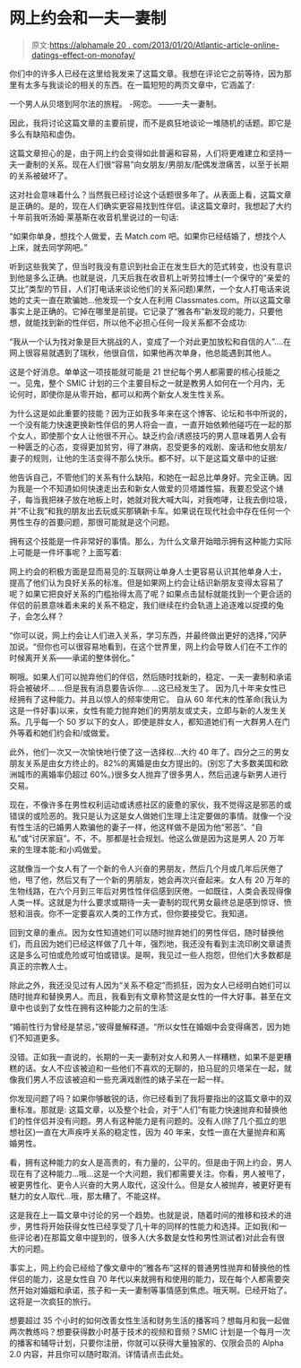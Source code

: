 # 网上约会和一夫一妻制

> 原文:[https://alphamale 20 . com/2013/01/20/Atlantic-article-online-datings-effect-on-monofay/](https://alphamale20.com/2013/01/20/atlantic-article-online-datings-effect-on-monogamy/)

你们中的许多人已经在这里给我发来了这篇文章。我想在评论它之前等待，因为那里有太多与我谈论的相关的东西。在一篇短短的两页文章中，它涵盖了:

一个男人从贝塔到阿尔法的旅程。
-网恋。
——一夫一妻制。

因此，我将讨论这篇文章的主要前提，而不是疯狂地谈论一堆随机的话题。即它是多么有缺陷和虚伪。

这篇文章担心的是，由于网上约会变得如此普遍和容易，人们将更难建立和坚持一夫一妻制的关系。现在人们很“容易”向女朋友/男朋友/配偶发泄痛苦，以至于长期的关系被破坏了。

这对社会意味着什么？当然我已经讨论这个话题很多年了。从表面上看，这篇文章是正确的。是的，现在人们确实更容易找到性伴侣。读这篇文章时，我想起了大约十年前我听汤姆·莱基斯在收音机里说过的一句话:

“如果你单身，想找个人做爱，去 Match.com 吧。如果你已经结婚了，想找个人上床，就去同学网吧。”

听到这些我笑了，但当时我没有意识到社会正在发生巨大的范式转变，也没有意识到他是多么正确。也就是说，几天后我在收音机上听劳拉博士(一个保守的“亲爱的艾比”类型的节目，人们打电话来谈论他们的关系问题)果然，一个女人打电话来说她的丈夫一直在欺骗她...他发现一个女人在利用 Classmates.com。所以这篇文章事实上是正确的。它掉在哪里是前提。它记录了“雅各布”新发现的能力，只要他想，就能找到新的性伴侣，所以他不必担心任何一段关系都不会成功:

“我从一个认为找对象是巨大挑战的人，变成了一个对此更加放松和自信的人”....在网上很容易就遇到了瑞秋，他很自信，如果他再次单身，他总能遇到其他人。

这是个好消息。单单这一项技能就可能是 21 世纪每个男人都需要的核心技能之一。见鬼，整个 SMIC 计划的三个主要目标之一就是教男人如何在一个月内，无论何时，即使你是从零开始，都可以和两个新女人发生性关系。

为什么这是如此重要的技能？因为正如我多年来在这个博客、论坛和书中所说的，一个没有能力快速更换新性伴侣的男人将会一直，一直开始依赖他碰巧在一起的那个女人，即使那个女人让他很不开心。缺乏约会/诱惑技巧的男人意味着男人会有一种匮乏的心态，变得更加贫穷，得了淋病，忍受更多的戏剧、废话和他女朋友/妻子的规则，让他的生活变得不那么快乐。都不好。以下是这篇文章中的证据:

他告诉自己，不管他们的关系有什么缺陷，和她在一起总比单身好。完全正确。因为我是一个不知道如何快速走出去和新女人做爱的贝塔雄性猫，我要忍受这个婊子，每当我把袜子放在地板上时，她就对我大喊大叫，对我咆哮，让我去倒垃圾，并“不让我”和我的朋友出去玩或买那辆新卡车。如果说在现代社会中存在任何一个男性生存的首要问题，那很可能就是这个问题。

拥有这个技能是一件非常好的事情。那么，为什么文章开始暗示拥有这种能力实际上可能是一件坏事呢？上面写着:

网上约会的积极方面是显而易见的:互联网让单身人士更容易认识其他单身人士，提高了他们认为良好关系的标准。但是如果网上约会让结识新朋友变得太容易了呢？如果它把良好关系的门槛抬得太高了呢？如果点击鼠标就能找到一个更合适的伴侣的前景意味着未来的关系不稳定，我们继续在约会轨道上追逐难以捉摸的兔子，会怎么样？

“你可以说，网上约会让人们进入关系，学习东西，并最终做出更好的选择，”冈萨加说。“但你也可以很容易地看到，在这个世界里，网上约会导致人们在不工作的时候离开关系——承诺的整体弱化。”

啊哦。如果人们可以抛弃他们的伴侣，然后随时找新的，稳定、一夫一妻制和承诺将会被破坏...
...但是我有消息要告诉你...
...这已经发生了。
因为几十年来女性已经拥有了这种能力。并且以惊人的频率使用它。 自从 60 年代末的性革命(我认为这是一件好事)以来，女性有能力抛弃她们的男朋友或丈夫，立即与新的人发生关系。几乎每一个 50 岁以下的女人，即使是胖女人，都知道她们有一大群男人在门外等着和她们约会和/或做爱。

此外，他们一次又一次愉快地行使了这一选择权...大约 40 年了。四分之三的男女朋友关系是由女方终止的。82%的离婚是由女方提出的。(别忘了大多数美国和欧洲城市的离婚率仍超过 60%。)很多女人抛弃了很多男人，然后迅速与新男人进行交易。

现在，不像许多在男性权利运动或诱惑社区的疲惫的家伙，我不觉得这是邪恶的或错误的或险恶的。我只是认为这是女人做她们生理上注定要做的事情。就像一个没有性生活的已婚男人欺骗他的妻子一样，他这样做不是因为他“邪恶”、“自私”或“讨厌家庭”。不，不。那都是社会规划。他这么做是因为这是男人 20 万年来的生理本能:和小鸡做爱。

这就像当一个女人有了一个新的令人兴奋的男朋友，然后几个月或几年后厌倦了他，甩了他，然后又有了一个新的男朋友，她会再次兴奋起来。女人有 20 万年的生物线路，在六个月到三年后对男性性伴侣感到厌倦。一如既往，人类会表现得像人类一样。这就是为什么要求或期待一夫一妻制的现代男女最终总是感到惊讶、愤怒和沮丧。你不一定要喜欢人类的工作方式，但你要接受它。我知道。

回到文章的重点。因为女性知道她们可以随时抛弃她们的男性伴侣，随时替换他们，而且因为她们已经这样做了几十年，强烈地，我还没有看到主流印刷文章谴责这是多么可怕或危险或可怕或错误。是啊，我见过一些人抱怨，但他们大多数都是真正的宗教人士。

除此之外，我还没见过有人因为“关系不稳定”而抓狂，因为女人已经明白她们可以随时抛弃和替换男人。而且，我看到有文章称赞这是女性的一件大好事。甚至在文章中也谈到了女性在拥有这种能力之前的生活:

“婚前性行为曾经是禁忌，”彼得曼解释道。“所以女性在婚姻中会变得痛苦，因为她们不知道更多。

没错。正如我一直说的，长期的一夫一妻制对女人和男人一样糟糕，如果不是更糟糕的话。女人不应该被迫和一些他们不喜欢的无聊的，拍马屁的贝塔呆在一起，就像我们男人不应该被迫和一些充满戏剧性的婊子呆在一起一样。

你发现问题了吗？如果你够敏锐的话，你已经看到了我将要指出的这篇文章中的双重标准。那就是:
这篇文章，以及整个社会，对于“人们”有能力快速抛弃和替换他们的性伴侣并没有问题。男人有这种能力是有问题的。没有人(除了几个孤立的思想社区)一直在大声疾呼关系的稳定性，因为 40 年来，女性一直在大量抛弃和离婚男性。

看，拥有这种能力的女人是高贵的，有力量的，公平的。但是由于网上约会，男人现在有了这种能力...哦...这是一个大问题，我们都需要关注。你看，男人被甩了，被更男性化、更令人兴奋的大男人取代，这没什么。但是女人被抛弃，被更好更有魅力的女人取代...哦，那太糟了。不能这样。

这是我在上一篇文章中讨论的另一个趋势。也就是说，随着时间的推移和技术的进步，男性将开始获得女性已经享受了几十年的同样的性能力和选择。正如我(和一些评论者)在那篇文章中提到的，很多人(大多数是女性和男性测试者)对此会有很大的问题。

事实上，网上约会已经给了像文章中的“雅各布”这样的普通男性抛弃和替换他的性伴侣的能力，这是女性自 70 年代以来就拥有和使用的能力，现在每个人都需要突然开始对婚姻和承诺，孩子和一夫一妻制等事情感到焦虑。哦天啊。已经开始了。这将是一次疯狂的旅行。

想要超过 35 个小时的如何改善女性生活和财务生活的播客吗？想每月和我一起做两次教练吗？想要获得数小时基于技术的视频和音频？SMIC 计划是一个每月一次的播客和辅导计划，只要你注册，你就可以获得大量独家的、仅限会员的 Alpha 2.0 内容，并且你可以随时取消。详情请点击此处。